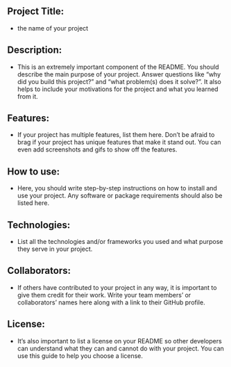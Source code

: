 ## Project Title:

+ the name of your project
## Description:

+ This is an extremely important component of the README. You should describe the main purpose of your project. Answer questions like “why did you build this project?” and “what problem(s) does it solve?”. It also helps to include your motivations for the project and what you learned from it.
## Features:

+ If your project has multiple features, list them here. Don’t be afraid to brag if your project has unique features that make it stand out. You can even add screenshots and gifs to show off the features.
## How to use:

+ Here, you should write step-by-step instructions on how to install and use your project. Any software or package requirements should also be listed here.
## Technologies:

+ List all the technologies and/or frameworks you used and what purpose they serve in your project.
## Collaborators:

+ If others have contributed to your project in any way, it is important to give them credit for their work. Write your team members’ or collaborators’ names here along with a link to their GitHub profile.
## License:

+ It’s also important to list a license on your README so other developers can understand what they can and cannot do with your project. You can use this guide to help you choose a license.

